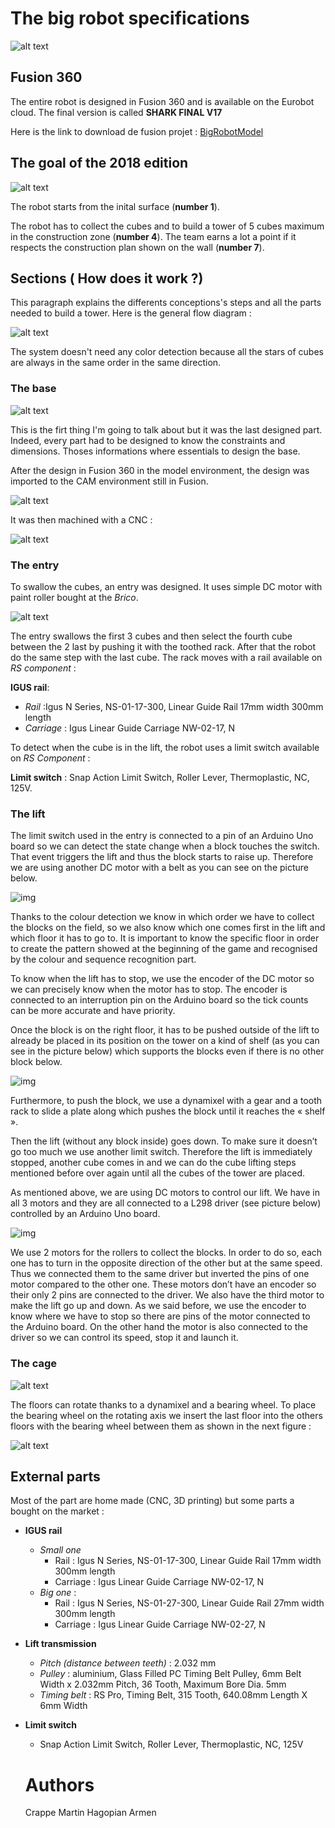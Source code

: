 # The big robot specifications
![alt text](mechanical/2018/bigrobot_render.PNG)
## Fusion 360

The entire robot is designed in Fusion 360 and is available on the Eurobot cloud. The final version is called **SHARK FINAL V17**

Here is the link to download de fusion projet : [BigRobotModel](https://a360.co/2wA0er0)

## The goal of the 2018 edition

![alt text](mechanical/2018/bigRobotSrc/plan_arene.PNG)

The robot starts from the inital surface (**number 1**).

The robot has to collect the cubes and to build a tower of 5 cubes maximum in the construction zone (**number 4**).
The team earns a lot a point if it respects the construction plan shown on the wall (**number 7**).




## Sections ( How does it work ?)

This paragraph explains the differents conceptions's steps and all the parts needed to build a tower. Here is the general flow diagram :

![alt text](mechanical/2018/bigRobotSrc/flow_diagram.PNG)


The system doesn't need any color detection because all the stars of cubes are always in the same order in the same direction.


### The base

![alt text](mechanical/2018/bigRobotSrc/base_render.jpg)

This is the firt thing I'm going to talk about but it was the last designed part. Indeed, every part had to be designed to know the constraints and dimensions. Thoses informations where essentials to design the base.

After the design in Fusion 360 in the model environment, the design was imported to the CAM environment still in Fusion.


![alt text](mechanical/2018/bigRobotSrc/base_cam.PNG)

It was then machined with a CNC :

![alt text](mechanical/2018/bigRobotSrc/base_machining.jpg)

### The entry

To swallow the cubes, an entry was designed. It uses simple DC motor with paint roller bought at the *Brico*.

![alt text](mechanical/2018/bigRobotSrc/entry.PNG)

The entry swallows the first 3 cubes and then select the fourth cube between the 2 last by pushing it with the toothed rack. After that the robot do the same step with the last cube. The rack moves with a rail available on *RS component* :


**IGUS rail**:
 * *Rail* :Igus N Series, NS-01-17-300, Linear Guide Rail 17mm width 300mm length
 * *Carriage* : Igus Linear Guide Carriage NW-02-17, N

To detect when the cube is in the lift, the robot uses a limit switch available on *RS Component* :

**Limit switch** : Snap Action Limit Switch, Roller Lever, Thermoplastic, NC, 125V.

### The lift

The limit switch used in the entry is connected to a pin of an Arduino Uno board so we can detect the state change when a block touches the switch. 
That event triggers the lift and thus the block starts to raise up. 
Therefore we are using another DC motor with a belt as you can see on the picture below. 

![img](mechanical/2018/bigRobotSrc/lift_motor_belt.png)

Thanks to the colour detection we know in which order we have to collect the blocks on the field, so we also know which one comes first in the lift and which floor it has to go to. 
It is important to know the specific floor in order to create the pattern showed at the beginning of the game and recognised by the colour and sequence recognition part.

To know when the lift has to stop, we use the encoder of the DC motor so we can precisely know when the motor has to stop. 
The encoder is connected to an interruption pin on the Arduino board so the tick counts can be more accurate and have priority.

Once the block is on the right floor, it has to be pushed outside of the lift to already be placed in its position on the tower on a kind of shelf (as you can see in the picture below) which supports the blocks even if there is no other block below. 

![img](mechanical/2018/bigRobotSrc/cage.jpg)

Furthermore, to push the block, we use a dynamixel with a gear and a tooth rack to slide a plate along which pushes the block until it reaches the « shelf ». 

Then the lift (without any block inside) goes down. To make sure it doesn’t go too much we use another limit switch. 
Therefore the lift is immediately stopped, another cube comes in and we can do the cube lifting steps mentioned before over again until all the cubes of the tower are placed. 


As mentioned above, we are using DC motors to control our lift. 
We have in all 3 motors and they are all connected to a L298 driver (see picture below) controlled by an Arduino Uno board. 

![img](mechanical/2018/bigRobotSrc/driver_L298.png)

We use 2 motors for the rollers to collect the blocks. In order to do so, each one has to turn in the opposite direction of the other but at the same speed. 
Thus we connected them to the same driver but inverted the pins of one motor compared to the other one. 
These motors don’t have an encoder so their only 2 pins are connected to the driver. We also have the third motor to make the lift go up and down. As we said before, we use the encoder to know where we have to stop so there are pins of the motor connected to the Arduino board. On the other hand the motor is also connected to the driver so we can control its speed, stop it and launch it.


### The cage

![alt text](mechanical/2018/bigRobotSrc/cage.jpg)

The floors can rotate thanks to a dynamixel and a bearing wheel. To place the bearing wheel on the rotating axis we insert the last floor into the others floors with the bearing wheel between them as shown in the next figure :

![alt text](mechanical/2018/bigRobotSrc/cage_assembly.PNG)


## External parts

Most of the part are home made (CNC, 3D printing) but some parts a bought on the market :

* **IGUS rail**
  * *Small one*
    * Rail : Igus N Series, NS-01-17-300, Linear Guide Rail 17mm width 300mm length
    * Carriage : Igus Linear Guide Carriage NW-02-17, N
  * *Big one* : 
    * Rail : Igus N Series, NS-01-27-300, Linear Guide Rail 27mm width 300mm length
    * Carriage : Igus Linear Guide Carriage NW-02-27, N
* **Lift transmission**
  * *Pitch (distance between teeth)* : 2.032 mm
  * *Pulley* : aluminium, Glass Filled PC Timing Belt Pulley, 6mm Belt Width x 2.032mm Pitch, 36 Tooth, Maximum Bore Dia. 5mm
  * *Timing belt* : RS Pro, Timing Belt, 315 Tooth, 640.08mm Length X 6mm Width

* **Limit switch**
  * Snap Action Limit Switch, Roller Lever, Thermoplastic, NC, 125V
  
  
  # Authors
  
  Crappe Martin
  Hagopian Armen
  


